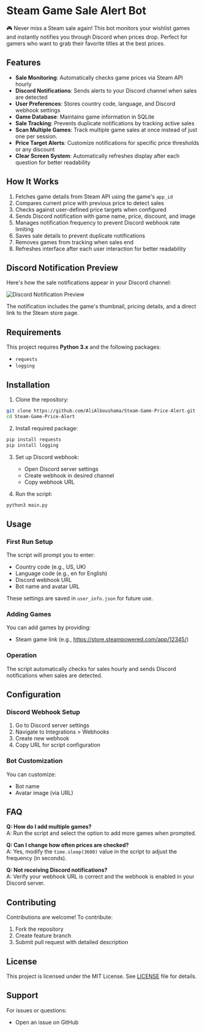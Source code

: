 # Steam Game Sale Alert Bot

🎮 Never miss a Steam sale again! This bot monitors your wishlist games and instantly notifies you through Discord when prices drop. Perfect for gamers who want to grab their favorite titles at the best prices.

## Features

- **Sale Monitoring**: Automatically checks game prices via Steam API hourly
- **Discord Notifications**: Sends alerts to your Discord channel when sales are detected
- **User Preferences**: Stores country code, language, and Discord webhook settings
- **Game Database**: Maintains game information in SQLite
- **Sale Tracking**: Prevents duplicate notifications by tracking active sales
- **Scan Multiple Games**: Track multiple game sales at once instead of just one per session.
- **Price Target Alerts**: Customize notifications for specific price thresholds or any discount
- **Clear Screen System**: Automatically refreshes display after each question for better readability

## How It Works

1. Fetches game details from Steam API using the game's `app_id`
2. Compares current price with previous price to detect sales
3. Checks against user-defined price targets when configured
4. Sends Discord notification with game name, price, discount, and image
5. Manages notification frequency to prevent Discord webhook rate limiting
6. Saves sale details to prevent duplicate notifications
7. Removes games from tracking when sales end
8. Refreshes interface after each user interaction for better readability

## Discord Notification Preview

Here's how the sale notifications appear in your Discord channel:

![Discord Notification Preview](https://files.catbox.moe/9eiuob.png)

The notification includes the game's thumbnail, pricing details, and a direct link to the Steam store page.

## Requirements

This project requires **Python 3.x** and the following packages:

- `requests`
- `logging`

## Installation

1. Clone the repository:
```bash
git clone https://github.com/AliAlboushama/Steam-Game-Price-Alert.git
cd Steam-Game-Price-Alert
```

2. Install required package:
```bash
pip install requests
pip install logging
```

3. Set up Discord webhook:
   - Open Discord server settings
   - Create webhook in desired channel
   - Copy webhook URL

4. Run the script:
```bash
python3 main.py
```

## Usage

### First Run Setup

The script will prompt you to enter:
- Country code (e.g., US, UK)
- Language code (e.g., en for English)
- Discord webhook URL
- Bot name and avatar URL

These settings are saved in `user_info.json` for future use.

### Adding Games

You can add games by providing:
- Steam game link (e.g., https://store.steampowered.com/app/12345/)

### Operation

The script automatically checks for sales hourly and sends Discord notifications when sales are detected.

## Configuration

### Discord Webhook Setup

1. Go to Discord server settings
2. Navigate to Integrations > Webhooks
3. Create new webhook
4. Copy URL for script configuration

### Bot Customization

You can customize:
- Bot name
- Avatar image (via URL)

## FAQ

**Q: How do I add multiple games?**  
A: Run the script and select the option to add more games when prompted.

**Q: Can I change how often prices are checked?**  
A: Yes, modify the `time.sleep(3600)` value in the script to adjust the frequency (in seconds).

**Q: Not receiving Discord notifications?**  
A: Verify your webhook URL is correct and the webhook is enabled in your Discord server.

## Contributing

Contributions are welcome! To contribute:

1. Fork the repository
2. Create feature branch
3. Submit pull request with detailed description

## License

This project is licensed under the MIT License. See [LICENSE](LICENSE) file for details.

## Support

For issues or questions:
- Open an issue on GitHub
